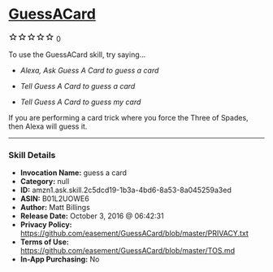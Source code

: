 # [GuessACard](http://alexa.amazon.com/#skills/amzn1.ask.skill.2c5dcd19-1b3a-4bd6-8a53-8a045259a3ed)
![0 stars](../../images/ic_star_border_black_18dp_1x.png)![0 stars](../../images/ic_star_border_black_18dp_1x.png)![0 stars](../../images/ic_star_border_black_18dp_1x.png)![0 stars](../../images/ic_star_border_black_18dp_1x.png)![0 stars](../../images/ic_star_border_black_18dp_1x.png) 0

To use the GuessACard skill, try saying...

* *Alexa, Ask Guess A Card to guess a card*

* *Tell Guess A Card to guess a card*

* *Tell Guess A Card to guess my card*

If you are performing a card trick where you force the Three of Spades, then Alexa will guess it.

***

### Skill Details

* **Invocation Name:** guess a card
* **Category:** null
* **ID:** amzn1.ask.skill.2c5dcd19-1b3a-4bd6-8a53-8a045259a3ed
* **ASIN:** B01L2UOWE6
* **Author:** Matt Billings
* **Release Date:** October 3, 2016 @ 06:42:31
* **Privacy Policy:** https://github.com/easement/GuessACard/blob/master/PRIVACY.txt
* **Terms of Use:** https://github.com/easement/GuessACard/blob/master/TOS.md
* **In-App Purchasing:** No
